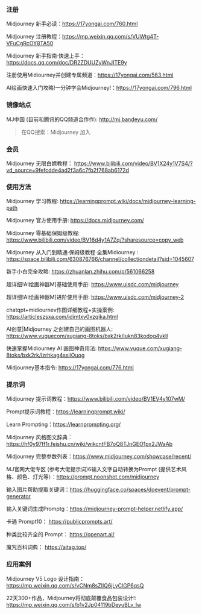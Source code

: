

### 注册

Midjourney 新手必读：https://17yongai.com/760.html

Midjourney 注册教程：https://mp.weixin.qq.com/s/VUWtg4T-VFuCgRcOY8TA50

Midjourney 新手指南·快速上手：https://docs.qq.com/doc/DR2ZDUUZyWnJITE9y

注册使用Midiourney并创建专属频道：https://17yongai.com/563.html

AI绘画快速入门攻略!一分钟学会Midjourney!：https://17yongai.com/796.html



### 镜像站点

MJ中国 (目前和腾讯的QQ频道合作作):  http://mj.bandeyu.com/

> 在QQ搜索：Midjourney 加入



### 会员

Midjourney 无限白嫖教程： https://www.bilibili.com/video/BV1X24y1V7S4/?vd_source=9fefcdde4ad2f3a6c7fb2f768ab6172d



### 使用方法

Midjourney 学习教程: https://learningprompt.wiki/docs/midjourney-learning-path

Midjourney 官方使用手册: https://docs.midjourney.com/

Midjourney 零基础保姆级教程: https://www.bilibili.com/video/BV16d4y1A7Zq/?sharesource=copy_web

Midjourney 从入门到精通·保姆级教程·全集Midiourney : https://space.bilibili.com/630876766/channel/collectiondetail?sid=1045607

新手小白完全攻略: https://zhuanlan.zhihu.com/p/561066258

超详细!AI绘画神器M]基础使用手册: https://www.uisdc.com/midjourney

超详细!AI绘画神器M]进阶使用手册: https://www.uisdc.com/midjourney-2

chatqpt+midiournev作图详细教程+实操案例: https://articleszsxa.com/idimtxv0xzqika.html

AI创意|Midjourney 之创建自己的画图机器人: https://www.vuguecom/xugiang-8toks/bxk2rk/iukn83kodog4vkll

快速掌握Midiourney AI 画图神奇用法: https://www.vuque.com/xugiang-8toks/bxk2rk/lzrhkag4ssiiOuog

Midjourney基本指令: https://17yongai.com/776.html



### 提示词

Midjourney 提示词教程：https://www.bilibili.com/video/BV1EV4y107wM/

Prompt提示词教程：https://learningprompt.wiki/

Learn Prompting：https://learnprompting.org/

Midjourney 风格图文辞典：https://hf0y97ff1r.feishu.cn/wiki/wikcntFB7oQ8TJnGEO1px2JWaAb

Midjourney 完整参数列表：https://www.midjourney.com/showcase/recent/

MJ官网大佬专区 (参考大佬提示词)6输入文字自动转换为Prompt (提供艺术风格、颜色、灯光等）：https://prompt.noonshot.com/midjourney

输入图片帮助提取关键词：https://huggingface.co/spaces/doevent/prompt-generator

输入关键词生成Promptg：https://midjourney-prompt-helper.netlify.app/

卡通 Prompt10： https://publicprompts.art/

种类比较齐全的 Prompt： https://openart.ai/

魔咒百科词典： https://aitag.top/



### 应用案例
Midjourney V5 Logo 设计指南：https://mp.weixin.qq.com/s/vCNm8sZlIQ6jLyClGP6qsQ

22天300+作品，Midjourney将彻底颠覆食品包装设计!: https://mp.weixin.qq.com/s/b1v2Jp04119bDeyuBLv_Iw











 



